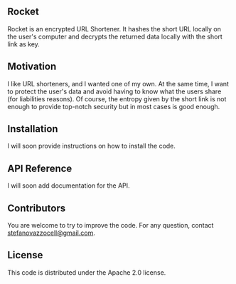 ## Rocket

Rocket is an encrypted URL Shortener. It hashes the short URL locally on the user's computer and decrypts the returned data locally with the short link as key.

## Motivation

I like URL shorteners, and I wanted one of my own. At the same time, I want to protect the user's data and avoid having to know what the users share (for liabilities reasons).
Of course, the entropy given by the short link is not enough to provide top-notch security but in most cases is good enough.

## Installation

I will soon provide instructions on how to install the code.

## API Reference

I will soon add documentation for the API.

## Contributors

You are welcome to try to improve the code. For any question, contact stefanovazzocell@gmail.com.

## License

This code is distributed under the Apache 2.0 license.
